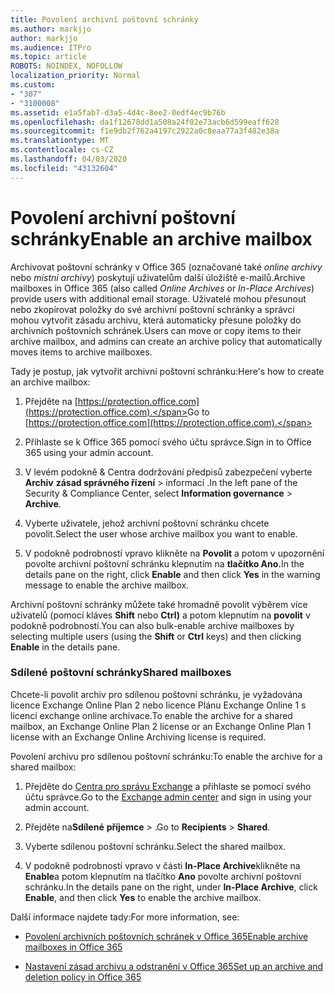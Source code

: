 ```yaml
---
title: Povolení archivní poštovní schránky
ms.author: markjjo
author: markjjo
ms.audience: ITPro
ms.topic: article
ROBOTS: NOINDEX, NOFOLLOW
localization_priority: Normal
ms.custom:
- "307"
- "3100008"
ms.assetid: e1a5fab7-d3a5-4d4c-8ee2-0edf4ec9b76b
ms.openlocfilehash: da1f12678dd1a508a24f02e73acb6d599eaff628
ms.sourcegitcommit: f1e9db2f762a4197c2922a0c8eaa77a3f482e38a
ms.translationtype: MT
ms.contentlocale: cs-CZ
ms.lasthandoff: 04/03/2020
ms.locfileid: "43132604"
---
```

# <a name="enable-an-archive-mailbox"></a><span data-ttu-id="56909-102">Povolení archivní poštovní schránky</span><span class="sxs-lookup"><span data-stu-id="56909-102">Enable an archive mailbox</span></span>

<span data-ttu-id="56909-103">Archivovat poštovní schránky v Office 365 (označované také *online archivy* nebo *místní archivy*) poskytují uživatelům další úložiště e-mailů.</span><span class="sxs-lookup"><span data-stu-id="56909-103">Archive mailboxes in Office 365 (also called *Online Archives* or *In-Place Archives*) provide users with additional email storage.</span></span> <span data-ttu-id="56909-104">Uživatelé mohou přesunout nebo zkopírovat položky do své archivní poštovní schránky a správci mohou vytvořit zásadu archivu, která automaticky přesune položky do archivních poštovních schránek.</span><span class="sxs-lookup"><span data-stu-id="56909-104">Users can move or copy items to their archive mailbox, and admins can create an archive policy that automatically moves items to archive mailboxes.</span></span>
  
<span data-ttu-id="56909-105">Tady je postup, jak vytvořit archivní poštovní schránku:</span><span class="sxs-lookup"><span data-stu-id="56909-105">Here's how to create an archive mailbox:</span></span>
  
1. <span data-ttu-id="56909-106">Přejděte na [https://protection.office.com](https://protection.office.com).</span><span class="sxs-lookup"><span data-stu-id="56909-106">Go to [https://protection.office.com](https://protection.office.com).</span></span>

2. <span data-ttu-id="56909-107">Přihlaste se k Office 365 pomocí svého účtu správce.</span><span class="sxs-lookup"><span data-stu-id="56909-107">Sign in to Office 365 using your admin account.</span></span>

3. <span data-ttu-id="56909-108">V levém podokně &amp; Centra dodržování předpisů zabezpečení vyberte **Archiv** **zásad správného řízení** \> informací .</span><span class="sxs-lookup"><span data-stu-id="56909-108">In the left pane of the Security &amp; Compliance Center, select **Information governance** \> **Archive**.</span></span>

4. <span data-ttu-id="56909-109">Vyberte uživatele, jehož archivní poštovní schránku chcete povolit.</span><span class="sxs-lookup"><span data-stu-id="56909-109">Select the user whose archive mailbox you want to enable.</span></span>

5. <span data-ttu-id="56909-110">V podokně podrobností vpravo klikněte na **Povolit** a potom v upozornění povolte archivní poštovní schránku klepnutím na **tlačítko Ano.**</span><span class="sxs-lookup"><span data-stu-id="56909-110">In the details pane on the right, click **Enable** and then click **Yes** in the warning message to enable the archive mailbox.</span></span>

<span data-ttu-id="56909-111">Archivní poštovní schránky můžete také hromadně povolit výběrem více uživatelů (pomocí kláves **Shift** nebo **Ctrl)** a potom klepnutím na **povolit** v podokně podrobností.</span><span class="sxs-lookup"><span data-stu-id="56909-111">You can also bulk-enable archive mailboxes by selecting multiple users (using the **Shift** or **Ctrl** keys) and then clicking **Enable** in the details pane.</span></span>
  
### <a name="shared-mailboxes"></a><span data-ttu-id="56909-112">Sdílené poštovní schránky</span><span class="sxs-lookup"><span data-stu-id="56909-112">Shared mailboxes</span></span>

<span data-ttu-id="56909-113">Chcete-li povolit archiv pro sdílenou poštovní schránku, je vyžadována licence Exchange Online Plan 2 nebo licence Plánu Exchange Online 1 s licencí exchange online archivace.</span><span class="sxs-lookup"><span data-stu-id="56909-113">To enable the archive for a shared mailbox, an Exchange Online Plan 2 license or an Exchange Online Plan 1 license with an Exchange Online Archiving license is required.</span></span>  

<span data-ttu-id="56909-114">Povolení archivu pro sdílenou poštovní schránku:</span><span class="sxs-lookup"><span data-stu-id="56909-114">To enable the archive for a shared mailbox:</span></span>

1. <span data-ttu-id="56909-115">Přejděte do [Centra pro správu Exchange](https://outlook.office365.com/ecp) a přihlaste se pomocí svého účtu správce.</span><span class="sxs-lookup"><span data-stu-id="56909-115">Go to the [Exchange admin center](https://outlook.office365.com/ecp) and sign in using your admin account.</span></span>

2. <span data-ttu-id="56909-116">Přejděte na**Sdílené** **příjemce** > .</span><span class="sxs-lookup"><span data-stu-id="56909-116">Go to **Recipients** > **Shared**.</span></span>

3. <span data-ttu-id="56909-117">Vyberte sdílenou poštovní schránku.</span><span class="sxs-lookup"><span data-stu-id="56909-117">Select the shared mailbox.</span></span>

4. <span data-ttu-id="56909-118">V podokně podrobností vpravo v části **In-Place Archive**klikněte na **Enable**a potom klepnutím na tlačítko **Ano** povolte archivní poštovní schránku.</span><span class="sxs-lookup"><span data-stu-id="56909-118">In the details pane on the right, under **In-Place Archive**, click **Enable**, and then click **Yes** to enable the archive mailbox.</span></span>

<span data-ttu-id="56909-119">Další informace najdete tady:</span><span class="sxs-lookup"><span data-stu-id="56909-119">For more information, see:</span></span>
  
- [<span data-ttu-id="56909-120">Povolení archivních poštovních schránek v Office 365</span><span class="sxs-lookup"><span data-stu-id="56909-120">Enable archive mailboxes in Office 365</span></span>](https://docs.microsoft.com/office365/securitycompliance/enable-archive-mailboxes)

- [<span data-ttu-id="56909-121">Nastavení zásad archivu a odstranění v Office 365</span><span class="sxs-lookup"><span data-stu-id="56909-121">Set up an archive and deletion policy in Office 365</span></span>](https://docs.microsoft.com//office365/securitycompliance/set-up-an-archive-and-deletion-policy-for-mailboxes)
